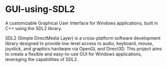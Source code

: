 # GUI-using-SDL2
A customizable Graphical User Interface for Windows applications, built in C++ using the SDL2 library.

SDL2 (Simple DirectMedia Layer) is a cross-platform software development library designed to provide low-level access to audio, keyboard, mouse, joystick, and graphics hardware via OpenGL and Direct3D. This project aims to create a flexible and easy-to-use GUI for Windows applications, leveraging the capabilities of SDL2.
